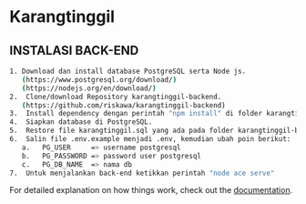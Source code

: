 # Karangtinggil

## INSTALASI BACK-END

```bash
1. Download dan install database PostgreSQL serta Node js.
   (https://www.postgresql.org/download/)
   (https://nodejs.org/en/download/)
2.	Clone/download Repository karangtinggil-backend.
   (https://github.com/riskawa/karangtinggil-backend)
3.	Install dependency dengan perintah "npm install" di folder karangtinggil-backend.
4.	Siapkan database di PostgreSQL.
5.	Restore file karangtinggil.sql yang ada pada folder karangtinggil-backend ke database yang sudah dibuat.
6.	Salin file .env.example menjadi .env, kemudian ubah poin berikut:
   a.	PG_USER     => username postgresql 
   b.	PG_PASSWORD => password user postgresql
   c.	PG_DB_NAME  => nama db
7.	Untuk menjalankan back-end ketikkan perintah "node ace serve"

```

For detailed explanation on how things work, check out the [documentation](https://nuxtjs.org).